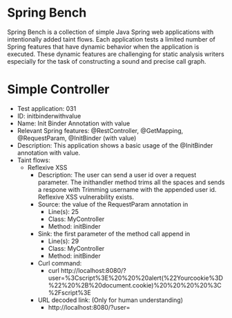 # Spring Bench

Spring Bench is a collection of simple Java Spring web applications with intentionally added taint flows. 
Each application tests a limited number of Spring features that have dynamic behavior when the application is executed. 
These dynamic features are challenging for static analysis writers especially for the task of constructing a sound and precise call graph.   


# Simple Controller

* Test application: 031
* ID: initbinderwithvalue
* Name: Init Binder Annotation with value
* Relevant Spring features: @RestController, @GetMapping, @RequestParam, @InitBinder (with value)
* Description: This application shows a basic usage of the @InitBinder annotation with value. 
* Taint flows: 
  * Reflexive XSS
    * Description: The user can send a user id over a request parameter. The inithandler method trims all the spaces and sends a respone with Trimming username with the appended user id. Reflexive XSS vulnerability exists.  
    * Source: the value of the RequestParam annotation in
        * Line(s): 25
        * Class: MyController
        * Method: initBinder
    * Sink: the first parameter of the method call append in
        * Line(s): 29
        * Class: MyController
        * Method: initBinder
    * Curl command: 
        * curl http://localhost:8080/?user=%3Cscript%3E%20%20%20alert(%22Yourcookie%3D%22%20%2B%20document.cookie)%20%20%20%20%3C%2Fscript%3E
    * URL decoded link: (Only for human understanding)
        * http://localhost:8080/?user=<script>   alert("Yourcookie=" + document.cookie)    </script>


